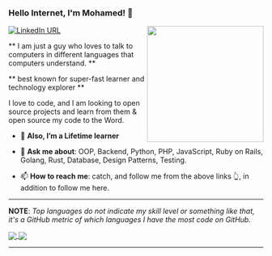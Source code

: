 ### Hello Internet, I'm Mohamed! 👋
<img align='right' src="https://media.giphy.com/media/rNtchZTL8RAtO/giphy.gif" width="230">


[![LinkedIn URL](https://img.shields.io/static/v1?color=red&label=linkedin&logo=linkedin&logoColor=white&style=for-the-badge&message=Connect)](https://www.linkedin.com/in/mohamed-a-salah/)


** I am just a guy who loves to talk to computers in different languages that computers understand. **  

** best known for super-fast learner and technology explorer **


I love to code, and I am looking to open source projects and learn from them & open source my code to the Word.



- 🔭 **Also, I’m a Lifetime learner**

- 💬 **Ask me about**: OOP, Backend, Python, PHP, JavaScript, Ruby on Rails, Golang, Rust, Database, Design Patterns, Testing.

- 📫 **How to reach me**: catch, and follow me from the above links 👆, in addition to follow me here.


<hr/>

**NOTE**: *Top languages do not indicate my skill level or something like that, it's a GitHub metric of which languages I have the most code on GitHub.*

<a href="https://github.com/m4salah">
  <img align="center" src="https://github-readme-stats.vercel.app/api?username=m4salah&count_private=true&show_icons=true&theme=radical&hide_border=false" />
</a> 
<a href="https://github.com/m4dalah">
  <img align="center" src="https://github-readme-stats.vercel.app/api/top-langs/?username=m4salah&layout=compact&theme=radical&hide_border=false" />
</a>
<hr/>

